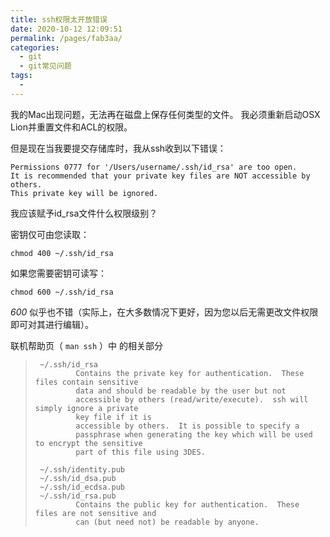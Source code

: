 ```yaml
---
title: ssh权限太开放错误
date: 2020-10-12 12:09:51
permalink: /pages/fab3aa/
categories:
  - git
  - git常见问题
tags:
  - 
---
```

我的Mac出现问题，无法再在磁盘上保存任何类型的文件。 我必须重新启动OSX Lion并重置文件和ACL的权限。

但是现在当我要提交存储库时，我从ssh收到以下错误：

```
Permissions 0777 for '/Users/username/.ssh/id_rsa' are too open.
It is recommended that your private key files are NOT accessible by others.
This private key will be ignored.

```

我应该赋予id\_rsa文件什么权限级别？

密钥仅可由您读取：

```
chmod 400 ~/.ssh/id_rsa

```

如果您需要密钥可读写：

```
chmod 600 ~/.ssh/id_rsa

```

*600* 似乎也不错（实际上，在大多数情况下更好，因为您以后无需更改文件权限即可对其进行编辑）。

联机帮助页（ `man ssh` ）中 的相关部分

> ```
>  ~/.ssh/id_rsa
>          Contains the private key for authentication.  These files contain sensitive
>          data and should be readable by the user but not
>          accessible by others (read/write/execute).  ssh will simply ignore a private
>          key file if it is
>          accessible by others.  It is possible to specify a
>          passphrase when generating the key which will be used to encrypt the sensitive
>          part of this file using 3DES.
>
>  ~/.ssh/identity.pub
>  ~/.ssh/id_dsa.pub
>  ~/.ssh/id_ecdsa.pub
>  ~/.ssh/id_rsa.pub
>          Contains the public key for authentication.  These files are not sensitive and
>          can (but need not) be readable by anyone.
> ```